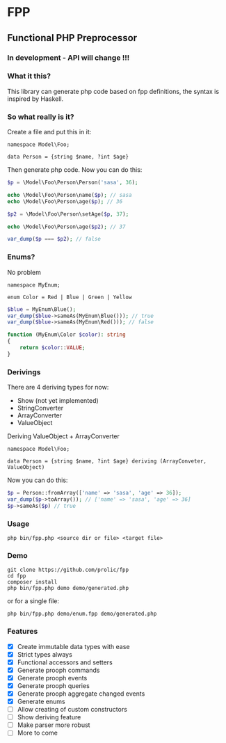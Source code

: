 # FPP

## Functional PHP Preprocessor

### In development - API will change !!!

### What it this?

This library can generate php code based on fpp definitions, the syntax is inspired by Haskell.

### So what really is it?

Create a file and put this in it:

```console
namespace Model\Foo;

data Person = {string $name, ?int $age}
```

Then generate php code. Now you can do this:

```php
$p = \Model\Foo\Person\Person('sasa', 36);

echo \Model\Foo\Person\name($p); // sasa
echo \Model\Foo\Person\age($p); // 36

$p2 = \Model\Foo\Person\setAge($p, 37);

echo \Model\Foo\Person\age($p2); // 37

var_dump($p === $p2); // false
```

### Enums?

No problem

```console
namespace MyEnum;

enum Color = Red | Blue | Green | Yellow
```

```php
$blue = MyEnum\Blue();
var_dump($blue->sameAs(MyEnum\Blue())); // true
var_dump($blue->sameAs(MyEnum\Red())); // false

function (MyEnum\Color $color): string
{
    return $color::VALUE;
}
```

### Derivings

There are 4 deriving types for now:

- Show (not yet implemented)
- StringConverter
- ArrayConverter
- ValueObject

Deriving ValueObject + ArrayConverter

```console
namespace Model\Foo;

data Person = {string $name, ?int $age} deriving (ArrayConveter, ValueObject)
```

Now you can do this:

```php
$p = Person::fromArray(['name' => 'sasa', 'age' => 36]);
var_dump($p->toArray()); // ['name' => 'sasa', 'age' => 36]
$p->sameAs($p) // true
```

### Usage

`php bin/fpp.php <source dir or file> <target file>`

### Demo

```console
git clone https://github.com/prolic/fpp
cd fpp
composer install
php bin/fpp.php demo demo/generated.php
```

or for a single file:

```console
php bin/fpp.php demo/enum.fpp demo/generated.php
```

### Features

- [x] Create immutable data types with ease
- [x] Strict types always
- [x] Functional accessors and setters
- [x] Generate prooph commands
- [x] Generate prooph events
- [x] Generate prooph queries
- [x] Generate prooph aggregate changed events
- [x] Generate enums
- [ ] Allow creating of custom constructors
- [ ] Show deriving feature
- [ ] Make parser more robust
- [ ] More to come
